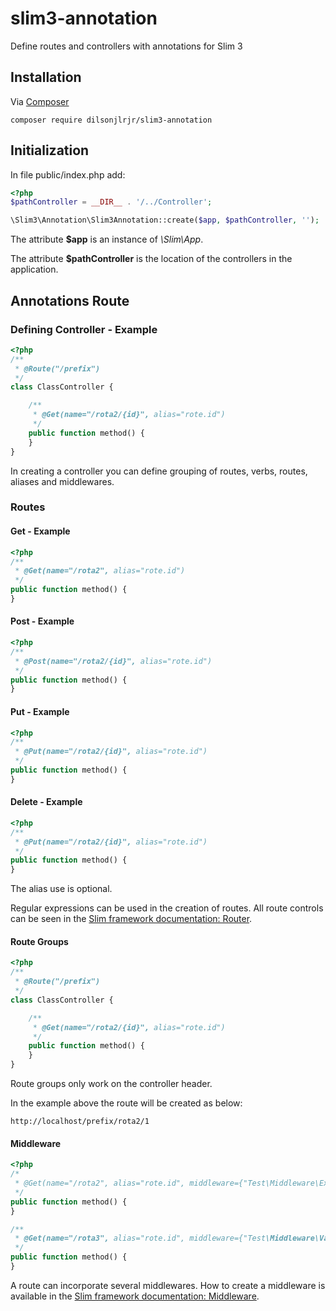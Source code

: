 # slim3-annotation
Define routes and controllers with annotations for Slim 3

## Installation

Via [Composer](https://getcomposer.org/)

```
composer require dilsonjlrjr/slim3-annotation
```

## Initialization

In file public/index.php add:

```php
<?php
$pathController = __DIR__ . '/../Controller';

\Slim3\Annotation\Slim3Annotation::create($app, $pathController, '');
```


The attribute **$app** is an instance of _\Slim\App_.

The attribute **$pathController** is the location of the controllers in the application.

## Annotations Route

### Defining Controller - Example

```php
<?php
/**
 * @Route("/prefix")
 */
class ClassController {

    /**
     * @Get(name="/rota2/{id}", alias="rote.id")
     */
    public function method() {
    }
}
```

In creating a controller you can define grouping of routes, verbs, routes, aliases and middlewares.

### Routes
#### Get - Example

```php
<?php
/**
 * @Get(name="/rota2", alias="rote.id")
 */
public function method() {
}
```

#### Post - Example

```php
<?php
/**
 * @Post(name="/rota2/{id}", alias="rote.id")
 */
public function method() {
}
```

#### Put - Example

```php
<?php
/**
 * @Put(name="/rota2/{id}", alias="rote.id")
 */
public function method() {
}
```

#### Delete - Example

```php
<?php
/**
 * @Put(name="/rota2/{id}", alias="rote.id")
 */
public function method() {
}
```

The alias use is optional.


Regular expressions can be used in the creation of routes. All route controls can be seen in the [Slim framework documentation: Router](http://www.slimframework.com/docs/objects/router.html).

#### Route Groups

```php
<?php
/**
 * @Route("/prefix")
 */
class ClassController {

    /**
     * @Get(name="/rota2/{id}", alias="rote.id")
     */
    public function method() {
    }
}
```

Route groups only work on the controller header.

In the example above the route will be created as below:

```
http://localhost/prefix/rota2/1
```

#### Middleware

```php
<?php
/*
 * @Get(name="/rota2", alias="rote.id", middleware={"Test\Middleware\ExampleMiddleware"})
 */
public function method() {
}

/**
 * @Get(name="/rota3", alias="rote.id", middleware={"Test\Middleware\ValidateMiddleware", "Test\Middleware\ExampleMiddleware"})
 */
public function method() {
}
```


A route can incorporate several middlewares. How to create a middleware is available in the [Slim framework documentation: Middleware](http://www.slimframework.com/docs/objects/router.html#route-middleware).
